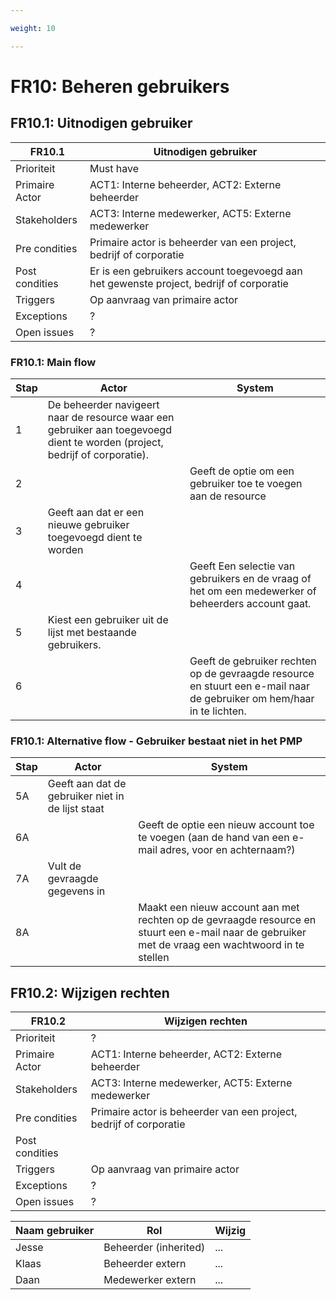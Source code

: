 ```yaml
---

weight: 10

---
```


# FR10: Beheren gebruikers

## FR10.1: Uitnodigen gebruiker

| FR10.1 | Uitnodigen gebruiker |
|---|---|
| Prioriteit | Must have |
| Primaire Actor | ACT1: Interne beheerder, ACT2: Externe beheerder  |
| Stakeholders | ACT3: Interne medewerker, ACT5: Externe medewerker |
| Pre condities | Primaire actor is beheerder van een project, bedrijf of corporatie |
| Post condities | Er is een gebruikers account toegevoegd aan het gewenste project, bedrijf of corporatie |
| Triggers | Op aanvraag van primaire actor |
| Exceptions | ? |
| Open issues | ? |

### FR10.1: Main flow

|Stap | Actor | System |
|---|---|---|
| 1 | De beheerder navigeert naar de resource waar een gebruiker aan toegevoegd dient te worden (project, bedrijf of corporatie). |  |
| 2 |  | Geeft de optie om een gebruiker toe te voegen aan de resource |
| 3 | Geeft aan dat er een nieuwe gebruiker toegevoegd dient te worden |  |
| 4 |  | Geeft Een selectie van gebruikers en de vraag of het om een medewerker of beheerders account gaat. |
| 5 | Kiest een gebruiker uit de lijst met bestaande gebruikers. |  |
| 6 |  | Geeft de gebruiker rechten op de gevraagde resource en stuurt een e-mail naar de gebruiker om hem/haar in te lichten. |

### FR10.1: Alternative flow - Gebruiker bestaat niet in het PMP

|Stap | Actor | System |
|---|---|---|
| 5A | Geeft aan dat de gebruiker niet in de lijst staat |  |
| 6A |  | Geeft de optie een nieuw account toe te voegen (aan de hand van een e-mail adres, voor en achternaam?) |
| 7A | Vult de gevraagde gegevens in |  |
| 8A |  | Maakt een nieuw account aan met rechten op de gevraagde resource en stuurt een e-mail naar de gebruiker met de vraag een wachtwoord in te stellen |

## FR10.2: Wijzigen rechten

| FR10.2 | Wijzigen rechten |
|---|---|
| Prioriteit | ?  |
| Primaire Actor | ACT1: Interne beheerder, ACT2: Externe beheerder  |
| Stakeholders | ACT3: Interne medewerker, ACT5: Externe medewerker |
| Pre condities | Primaire actor is beheerder van een project, bedrijf of corporatie |
| Post condities |  |
| Triggers | Op aanvraag van primaire actor |
| Exceptions | ? |
| Open issues | ? |

| Naam gebruiker | Rol | Wijzig |
|---|---|---|
| Jesse | Beheerder (inherited) | ... |
| Klaas | Beheerder extern | ... |
| Daan | Medewerker extern | ... |

<!-- 
https://www.studocu.com/row/document/riphah-international-university/computer-sciences/fully-dressed-use-case-example-pdf/19676384

https://www.tmaworld.com/2017/10/04/use-case-approach/#:~:text=Fully%20dressed%20use%20case%3A%20A,goals%2C%20tasks%2C%20and%20requirements.

 -->